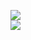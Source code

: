 [![](https://img.shields.io/badge/Made%20With-Github%20Spray-lightgrey.svg?style=for-the-badge&logo=github)](https://github.com/Annihil/github-spray#8500)  
[![](https://i.imgur.com/2DrTn0Z.gif)](https://github.com/Annihil/github-spray)